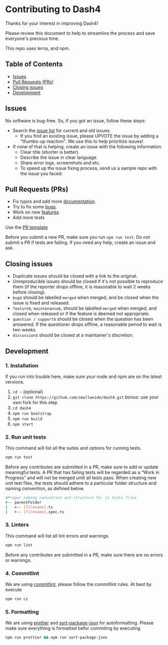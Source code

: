 # Contributing to Dash4

Thanks for your interest in improving Dash4!

Please review this document to help to streamline the process and save everyone's precious time.

This repo uses lerna, and npm.

## Table of Contents

* [Issues](#issues)
* [Pull Requests (PRs)](#prs)
* [Closing issues](#closing-issues)
* [Development](#development)

## <a name="issues">Issues</a>

No software is bug-free. So, if you got an issue, follow these steps:

- Search the [issue list](https://github.com/smollweide/dash4/issues) for current and old issues.
  - If you find an existing issue, please UPVOTE the issue by adding a "thumbs-up reaction". We use this to help prioritize issues!
- If none of that is helping, create an issue with the following information:
  - Clear title (shorter is better).
  - Describe the issue in clear language.
  - Share error logs, screenshots and etc.
  - To speed up the issue fixing process, send us a sample repo with the issue you faced:

## <a name="prs">Pull Requests (PRs)</a>

- Fix typos and add more [documentation](https://github.com/smollweide/dash4/labels/needs%20docs).
- Try to fix some [bugs](https://github.com/smollweide/dash4/labels/bug).
- Work on new [features](https://github.com/smollweide/dash4/labels/feature%20request).
- Add more tests

Use the [PR template](https://github.com/smollweide/dash4/blob/master/.github/PULL_REQUEST_TEMPLATE.md)

Before you submit a new PR, make sure you run `npm run test`. Do not submit a PR if tests are failing. If you need any help, create an issue and ask.

## <a name="closing-issues">Closing issues</a>

- Duplicate issues should be closed with a link to the original.
- Unreproducible issues should be closed if it's not possible to reproduce them (if the reporter drops offline,
  it is reasonable to wait 2 weeks before closing).
- `bug`s should be labelled `merged` when merged, and be closed when the issue is fixed and released.
- `feature`s, `maintenance`s, should be labelled `merged` when merged,
  and closed when released or if the feature is deemed not appropriate.
- `question / support`s should be closed when the question has been answered.
  If the questioner drops offline, a reasonable period to wait is two weeks.
- `discussion`s should be closed at a maintainer's discretion.

## <a name="development">Development</a>

### 1. Installation

If you run into trouble here, make sure your node and npm are on the latest versions.

1.  `cd ~` (optional)
2.  `git clone https://github.com/smollweide/dash4.git` _bonus_: use your own fork for this step
3.  `cd dash4`
4.  `npm run bootstrap`
5.  `npm run build`
7.  `npm start`

### 2. Run unit tests

This command will list all the suites and options for running tests.

```sh
npm run test
```

Before any contributes are submitted in a PR, make sure to add or update meaningful tests. A PR that has failing tests will be regarded as a “Work in Progress” and will not be merged until all tests pass.
When creating new unit test files, the tests should adhere to a particular folder structure and naming convention, as defined below.

```sh
#Proper naming convention and structure for js tests files
+-- parentFolder
|   +-- [filename].ts
|   +-- [filename].spec.ts
```

### 3. Linters

This command will list all lint errors and warnings.

```sh
npm run lint
```

Before any contributes are submitted in a PR, make sure there are no errors or warnings.

### 4. Commitlint

We are using [commitlint](https://github.com/conventional-changelog/commitlint#README.md), please follow the commitlint rules.
At best by execute 

```sh
npm run cz
```

### 5. Formatting

We are using [prettier](https://github.com/prettier/prettier) and [sort-package-json](https://github.com/keithamus/sort-package-json) for autoformatting.
Please make sure everything is formatted befor commiting by executing 

```sh
npm run prettier && npm run sort-package-json
```
